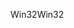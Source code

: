 <span data-ttu-id="49c95-101">Win32</span><span class="sxs-lookup"><span data-stu-id="49c95-101">Win32</span></span>